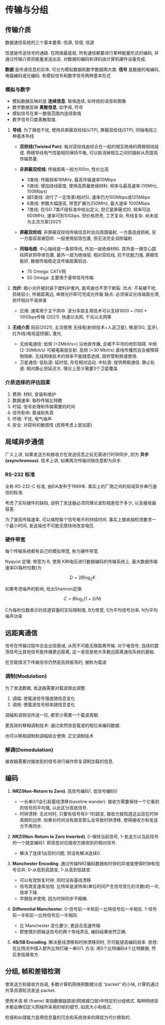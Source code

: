 # 传输与分组

## 传输介质

数据通信系统的三个基本要素: 信源, 信宿, 信道

信道是传送信号的通路. 在网络最底层, 所有通信都要进行某种能量形式的编码, 并通过传输介质将能量发送出去. 对数据的编码和译码由计算机硬件设备完成.

**数据** 是传递信息的实体, 可分为模拟数据和数字数据两大类. 
**信号** 是数据的电编码, 电磁编码或光编码. 有模拟信号和数字信号两种基本形式

### 模拟与数字

-  模拟数据反映的是 **连续信息**. 取值连续, 如传统的语音和图像
-  数字数据反映 **离散信息**, 如字母, 符号
-  模拟信号在某一数值范围内连续取值
-  数字信号只能离散取值.

1.  **导线**: 为了降低干扰, 使用非屏蔽双绞线(UTP), 屏蔽双绞线(STP), 同轴电缆三种基本布线
    -  **双绞线(Twisted Pair)**: 每对双绞线由绞合在一起的相互绝缘的两根铜线组成. 两根导线电气性能相同保持平衡, 可以抵消掉相互之间的辐射从而提高传输质量.
    -  **非屏蔽双绞线**: 传输距离一般为100m, 性价比高
       -  3类线: 传输频率16MHz, 最高传输速率10Mbps
       -  5类线: 增加绕线密度, 使用高质量绝缘材料. 频率与最高速率:(10MHz, 100Mbps)
       -  超5类线: 进行了一定改善(相对5), 速率仍为100Mbps或125Mbps
       -  6类线: 参数大幅提高, 带宽扩展为250MHz, 最大速率 1000Mbps
       -  7类线: 在ISO 7类/F级标准中给出定义, 但它是屏蔽式的. 频率可达 600MHz, 速率可到10Gbps. 但价格昂贵, 工艺复杂, 布线复杂. 尚未成为主流方案(2021)
    -  **屏蔽双绞线**: 非屏蔽双绞线传输信息时会向周围辐射, 一方面造成损耗, 另一方面容易被窃听. 一般使用铝箔包裹, 但无法完全消除辐射. 

    -  **同轴电缆**: 中心轴线是一条铜导线, 外加一层绝缘材料. 其外是一根空心圆柱网状铜导体包裹, 最外一层为绝缘层. 
       相对双绞线, 抗干扰能力强, 屏蔽性能好, 数据传输稳定且传输距离较远.

       -  75 Omega: CATV网
       -  50 Omega: 主要用于基带信号传输.

2.  **光纤**: 细小光纤被封装于塑料护套内, 能弯曲也不至于断裂. 
    优点: 不易被干扰, 损耗较小, 传输距离远, 单根光纤即可完成光传输
    缺点: 必须保证光线端面光滑, 损坏相对不易排查

    -  应用: 通常用于主干网中. 波分多路复用技术可以支持1600 = (160 * 10)Gbps传输 (2021). 快速以太网, 千兆以太网等

3.  **无线介质**
    目前(2021), 主流使用 无线电(射频技术+人造卫星), 微波(5G, 蓝牙), 红外线(电视遥控器), 激光.
    -  无线电通信: 低频 (<2Mbit/s>) 沿地表传播, 会被不平坦的地形阻碍. 中频 (2-30Mbit/s) 可被电离层反射. 高频 (>30 Mbit/s) 直线传播而且会被障碍物阻断. 无线网络技术的频率不能随意选择, 政府管制频谱使用. 
    -  卫星通信: 低轨道: 延时低, 存在相对运动. 中轨道: 提供两极通信. 静止轨道: 相对静止但延迟大. 理论上至少需要3个卫星覆盖

### 介质选择的评估因素

1.  费用: 材料, 安装和维护
2.  数据速率: 每秒传输比特数
3.  时延: 信号处理和传输需要的时间
4.  信号影响: 衰减和失真
5.  环境: 干扰, 电气噪声
6.  安全: 对窃听的敏感性 (民用考虑上层加密)

## 局域异步通信

广义上讲, 如果发送方和接收方在发送信息之前无需进行时钟同步, 则为 **异步(asynchronous)**. 技术上讲, 如果两次传输间隔任意即为异步. 

### RS-232 标准

全称 RS-232-C 标准, 由EIA发布于1969年. 事实上的厂商之间的局域异步串行通信的标准. 

考虑了实际硬件的缺陷, 说明了发送器必须同理论波形相差低于多少, 以及接收器容差.

为了提高传输速率, 可以缩短每个信号电平的持续时间. 事实上接收端检测要求一个最小时间, 发送端也不可能无限快地改变电压.

### 硬件带宽

每个传输系统都有自己的模拟带宽, 称为硬件带宽.

Nyquist 定理: 带宽为 B, 使用 K种电压进行数据编码的传输系统上, 最大数据传输速率D(每秒位数)为

$$
D = 2 B \log_2 K
$$

如果考虑噪声的影响, 给出Shannon定理:

$$
C = B \log_2 ( 1 + S / N)
$$

C为每秒位数表示的信道容量的实际限制值, B为带宽, S为平均信号功率, N为平均噪声功率

## 远距离通信

信号在传输过程中总会出现衰减, 从而不可能无限距离传输. 对于电信号, 连续的震荡信号比其他信号能传播更远距离, 这一发现是绝大多数远距离通信系统的基础. 

在空载情况下传输信号仍然是高频振荡的, 被称为载波

### 调制(Modulation)

为了发送数据, 发送器需要对载波做出调整. 
1.  调幅: 使载波信号强度随信息变化
2.  调频: 使载波信号频率随信息变化

调幅和调频没传送一位, 都至少需要一个载波周期. 

更高效的移相调制技术: 通过突然改变载波的相位来编码数据. 

也可以移相调制和调幅结合使用: 正交调制技术

### 解调(Demodulation)

接收器需要对接收到的信号进行操作恢复调制加载的信息.

## 编码

1.  **NRZ(Non-Return to Zero)**. 高信号编码1, 低信号编码0
    -  一长串0/1会引起基线漂移(baseline wander). 接收方需要保持一个它看到的信号的平均值, 以此区分高低信号. 
    -  时钟漂移: 无论何时, 只要有信号有0-1的跳变, 接收方就知道这出现在时钟周期的边界. 如果长时间没有跳变那么会导致时钟漂移, 使得接收方和发送方不再同步.

2.  **NRZI(Non-Return to Zero Inverted)**. 0-保持当前信号, 1-发送方以当前信号的一个跳变编码1. 即高低对应接收方接收到的相对信号. 
    -  解决了连续1出现的问题, 但没有解决连续0.

3.  **Manchester Encoding**. 通过传输NRZ编码数据和时钟的异或值使得时钟和信号合并: 0-从低到高跳变, 1-从高到低跳变.
    -  可以有效恢复时钟, 同时没有基线漂移
    -  信号跳变速率加倍. 比特率是波特率(单位时间产生信号变化的次数)的一半, 效率下降. 
    -  早期技术使用, 因为时钟同步不精确.

4.  **Differential Manchester**. 0-信号前一半和前一比特信号后一半相反. 1-信号前一半和前一比特信号后一半相同.
    -  比 Manchester 变化要少, 更适合高速传输
    -  即使偶尔把输送信号的两个导线弄反, 编码结果依然正确.

5.  **4B/5B Encoding**. 解决基线漂移和时钟漂移同时, 尽可能提高编码效率. 思想: 在比特流中插入额外比特打破一串0/1. 方法: 用5个比特编码4个比特数据, 然后发给接收方.

## 分组, 帧和差错检测

使发送方和接收方协调, 多数计算机网络把数据分成 “packet” 的小块, 计算机通过共享资源轮流发送 packet.

使用术语 帧 (frame) 来指数据链路层(网络接口层)中特定的分组格式. 每种网络技术都会确切定义网络所采用的帧的细节, 如其大小和格式.

检错和纠错能力是用信息量的冗余和系统效率的降低为代价换取的.